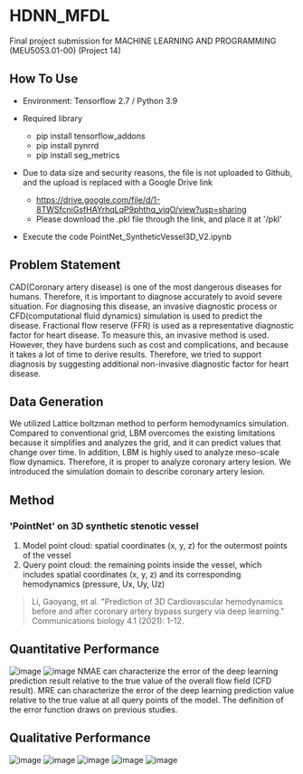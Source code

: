 # HDNN_MFDL
Final project submission for MACHINE LEARNING AND PROGRAMMING (MEU5053.01-00) (Project 14)

## How To Use
* Environment: Tensorflow 2.7 / Python 3.9
* Required library
  - pip install tensorflow_addons
  - pip install pynrrd
  - pip install seg_metrics

* Due to data size and security reasons, the file is not uploaded to Github, and the upload is replaced with a Google Drive link
  - https://drive.google.com/file/d/1-8TWSfcniGsfHAYrhqLqP9phthq_viqO/view?usp=sharing
  - Please download the .pkl file through the link, and place it at '/pkl'

* Execute the code PointNet_SyntheticVessel3D_V2.ipynb

## Problem Statement
CAD(Coronary artery disease) is one of the most dangerous diseases for humans. Therefore, it is important to diagnose accurately to avoid severe situation. For diagnosing this disease, an invasive diagnostic process or CFD(computational fluid dynamics) simulation is used to predict the disease. 
Fractional flow reserve (FFR) is used as a representative diagnostic factor for heart disease. To measure this, an invasive method is used.
However, they have burdens such as cost and complications, and because it takes a lot of time to derive results. Therefore, we tried to support diagnosis by suggesting additional non-invasive diagnostic factor for heart disease.

## Data Generation
We utilized Lattice boltzman method to perform hemodynamics simulation. Compared to conventional grid, LBM overcomes the existing limitations because it simplifies and analyzes the grid, and it can predict values that change over time. In addition, LBM is highly used to analyze meso-scale flow dynamics. Therefore, it is proper to analyze coronary artery lesion. We introduced the simulation domain to describe coronary artery lesion.

## Method
### 'PointNet' on 3D synthetic stenotic vessel
1. Model point cloud: spatial coordinates (x, y, z) for the outermost points of the vessel
2. Query point cloud: the remaining points inside the vessel, which includes spatial coordinates (x, y, z) and its corresponding hemodynamics (pressure, Ux, Uy, Uz)

> Li, Gaoyang, et al. "Prediction of 3D Cardiovascular hemodynamics before and after coronary artery bypass surgery via deep learning." Communications biology 4.1 (2021): 1-12.

## Quantitative Performance
![image](https://user-images.githubusercontent.com/56405223/175470712-2a7e1068-0306-4b00-a459-beac82e23791.png)
![image](https://user-images.githubusercontent.com/56405223/175470739-589e0c95-659e-49e0-b67e-4c92d170c4a2.png)
NMAE can characterize the error of the deep learning prediction result relative to the true value of the overall flow field (CFD result). MRE can characterize the error of the deep learning prediction value relative to the true value at all query points of the model. The definition of the error function draws on previous studies.

## Qualitative Performance
![image](https://user-images.githubusercontent.com/56405223/175470842-838b6ea8-c8fb-42c9-965f-13a59e7c80e8.png)
![image](https://user-images.githubusercontent.com/56405223/175470863-3e4e7b41-0704-42e1-9501-d124c5de6b47.png)
![image](https://user-images.githubusercontent.com/56405223/175470885-cafb1162-8b49-4642-829f-9191e3ae625b.png)
![image](https://user-images.githubusercontent.com/56405223/175470905-833c8796-af5d-46c8-83ef-e045752c888f.png)
![image](https://user-images.githubusercontent.com/56405223/175470934-4f6b1c35-8414-4385-b4ce-17f7349ee5a8.png)
